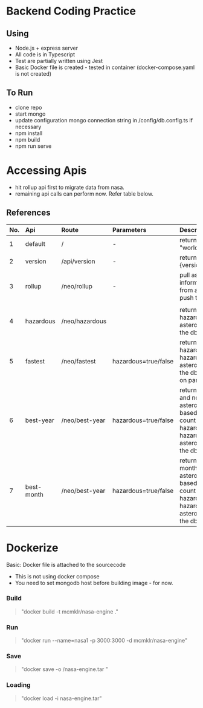 # Backend Coding Practice

## Using
- Node.js + express server
- All code is in Typescript
- Test are partially written using Jest
- Basic Docker file is created - tested in container (docker-compose.yaml is not created)

## To Run
- clone repo
- start mongo
- update configuration mongo connection string in /config/db.config.ts if necessary
- npm install
- npm build
- npm run serve

# Accessing Apis
  - hit rollup api first to migrate data from nasa.
  - remaining api calls can perform now. Refer table below.


## References
|No. |Api| Route| Parameters|Description|
|:--- |:--- |:--- |:--- |:--- |
| 1| default| / | - | returns {hello: "world"}|
| 2| version | /api/version | - | returns {version: "v1"}|
| 3| rollup | /neo/rollup | -| pull asteroids information from api and push to db|
||||||
|4| hazardous | /neo/hazardous | | returns all hazardous asteroids from the db|
|5| fastest | /neo/fastest | hazardous=true/false | returns fastest hazardous/non hazardous asteroids from the db based on parameter|
|6| best-year | /neo/best-year | hazardous=true/false | returns a year and no asteroids based on count hazardous/non hazardous asteroids from the db|
|7| best-month | /neo/best-year | hazardous=true/false | returns a month and no asteroids based on count hazardous/non hazardous asteroids from the db|


# Dockerize
Basic: Docker file is attached to the sourcecode
 - This is not using docker compose
 - You need to set mongodb host before building image - for now.
### Build
> "docker build -t mcmklr/nasa-engine ."

### Run
> "docker run --name=nasa1 -p 3000:3000 -d mcmklr/nasa-engine"

### Save
> "docker save -o <path-to-store>/nasa-engine.tar <image-id>"

### Loading
> "docker load -i nasa-engine.tar"
